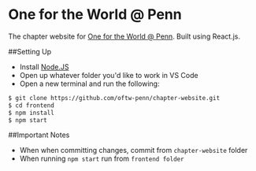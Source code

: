 # One for the World @ Penn
The chapter website for [One for the World @ Penn](https://pennoftw.org).
Built using React.js.

##Setting Up
- Install [Node.JS](https://nodejs.org/en/download/)
- Open up whatever folder you'd like to work in VS Code
- Open a new terminal and run the following:
```bash
$ git clone https://github.com/oftw-penn/chapter-website.git
$ cd frontend
$ npm install
$ npm start
```

##Important Notes
- When when committing changes, commit from ```chapter-website``` folder
- When running ```npm start``` run from ```frontend folder```